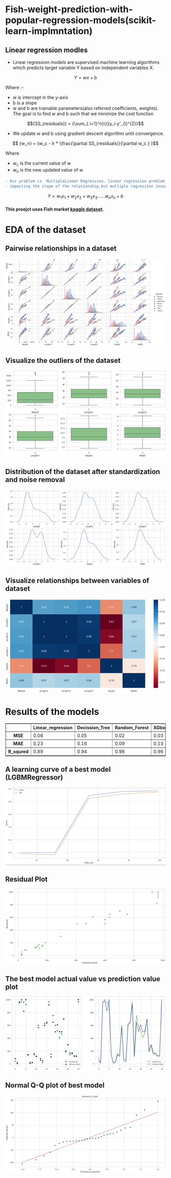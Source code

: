 # Fish-weight-prediction-with-popular-regression-models(scikit-learn-implmntation)


##  Linear regression modles
- Linear regression models are supervised machine learning algorithms which predicts target variable Y based on Independent variables X.

 $$Y = wx+ b$$

Where :-  
 -  w is intercept in the y-axis
 -  b is a slope
 - w and b are trainable parameters(also referred coefficients, weights). 
 The goal is to find w and b such that we minimize the cost function 
 
$${SS_(residuals)} = {\sum_{ i=1}^n}{({y_i-y'_i})^{2}}$$

- We update w and b using gradient descent algorithm until convergence.

$$ {w_n} = {w_c - lr * \\frac{\partial SS_(residuals)}{\partial w_c } }$$

Where
- ${w_c}$ is the current value of w
- ${w_n}$  is the new updated value of w

```diff
- Our problem is  MultipleLinear Regression. linear regression problem only has one independent variable
- impacting the slope of the relationship,but multiple regression incorporates multiple independent variables.
```
 $$Y = {w_1}{x_1}+{w_2}{x_2} + {w_3}{x_3}......{w_n}{x_n} + b$$

#### This proejct uses Fish market [kaggle dataset](https://www.kaggle.com/datasets/aungpyaeap/fish-market).

# EDA of the dataset 
## Pairwise relationships in a dataset
<img src="imgs/p.png">

## Visualize the outliers of the dataset
<img src =imgs/b.png>

## Distribution of the dataset after standardization and noise removal 
<img src =imgs/dist.png>

## Visualize relationships between variables of dataset
<img src =imgs/h.png>


# Results of the models 
   
    
<div>
<table border="1" class="dataframe">
  <thead>
    <tr style="text-align: right;">
      <th></th>
      <th>Linear_regression</th>
      <th>Decission_Tree</th>
      <th>Random_Forest</th>
      <th>XGboots_Regressor	</th>
      <th>LGBM_Regressor</th>
      <th>CatBoost_Regressor</th>
      <th>SGD_Regressor</th>
      <th>Kernel_Ridge</th>
      <th>Elastic_Net</th>
      <th>Bayesian_Ridge</th>
      <th>GradientBoosting_Regressor</th>
      <th>SVR</th>
    </tr>
  </thead>
  <tbody>
    <tr>
      <th>MSE</th>
      <td>0.08</td>
      <td>0.05</td>
      <td>0.02</td>
      <td>0.03</td>
      <td>0.03</td>
      <td>0.03</td>
      <td>0.10</td>
      <td>0.10</td>
      <td>0.52</td>
      <td>0.08</td>
      <td>0.03</td>
      <td>0.02</td>
    </tr>
       <tr>
      <th>MAE</th>
      <td>0.23</td>
      <td>0.16</td>
      <td>0.09</td>
      <td>0.13</td>
      <td>0.12</td>
      <td>0.10</td>
      <td>0.26</td>
      <td>0.26</td>
      <td>0.62</td>
      <td>0.23</td>
      <td>0.12</td>
      <td>0.09</td>
    </tr>
       <tr>
      <th>R_squred</th>
      <td>0.89</td>
      <td>0.94</td>
      <td>0.98</td>
      <td>0.96</td>
      <td>0.97</td>
      <td>0.97</td>
      <td>0.86</td>
      <td>0.86</td>
      <td>-3.87</td>
      <td>0.89</td>
      <td>0.97</td>
      <td>0.98</td>
    </tr>
  </tbody>
</table>
</div>



## A learning curve of a best model (LGBMRegressor)
<img src= imgs/lc.png>

##  Residual Plot
<img src= imgs/r.png>

## The best model actual value  vs prediction value plot 
<img src = imgs/win.png>

## Normal Q-Q plot of best model 
<img src = imgs/qq.png>


